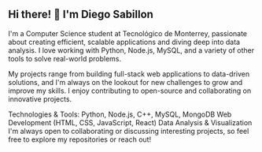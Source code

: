 ## Hi there! 👋 I'm Diego Sabillon
I'm a Computer Science student at Tecnológico de Monterrey, passionate about creating efficient, scalable applications and diving deep into data analysis. I love working with Python, Node.js, MySQL, and a variety of other tools to solve real-world problems.

My projects range from building full-stack web applications to data-driven solutions, and I'm always on the lookout for new challenges to grow and improve my skills. I enjoy contributing to open-source and collaborating on innovative projects.

Technologies & Tools:
Python, Node.js, C++, MySQL, MongoDB
Web Development (HTML, CSS, JavaScript, React)
Data Analysis & Visualization
I'm always open to collaborating or discussing interesting projects, so feel free to explore my repositories or reach out!
